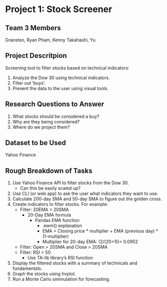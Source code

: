 # Project 1: Stock Screener

## Team 3 Members
Granston, Ryan
Pham, Kenny
Takahashi, Yu

## Project Descritpion
Screening tool to filter stocks based on technical indicators:
1. Analyze the Dow 30 using technical indicators.
2. Filter out ‘buys’.
3. Present the data to the user using visual tools.

## Research Questions to Answer
1. What stocks should be considered a buy?
2. Why are they being considered?
3. Where do we project them?

## Dataset to be Used
Yahoo Finance

## Rough Breakdown of Tasks
1. Use Yahoo Finance API to filter stocks from the Dow 30.
    - Can this be easily scaled up?
2. Use CLI (or web app) to ask the user what indicators they want to use.
3. Calculate 200-day SMA and 50-day SMA to figure out the golden cross.
4. Create indicators to filter stocks.  For example:
    - Filter: 20EMA > 20SMA
        - 20-Day EMA formula
            - Pandas EMA function
                - .ewm() explanation
                - EMA =  Closing price * multiplier + EMA (previous day) * (1-multiplier)
                - Multiplier for 20-day EMA:  (2/(20+1))= 0.0952
    - Filter: Open > 20SMA and Close > 20SMA
    - Filter: RSI > 50
        - Use TA-lib library’s RSI function
5. Display the filtered stocks with a summary of technicals and fundamentals.
6. Graph the stocks using hvplot.
7. Run a Monte Carlo simmulation for forecasting.